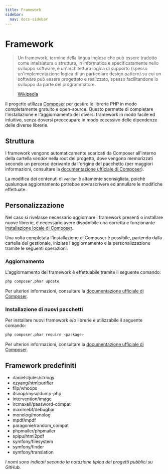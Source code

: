 ```yaml
---
title: Framework
sidebar:
  nav: docs-sidebar
---
```


# Framework

> Un framework, termine della lingua inglese che può essere tradotto come intelaiatura o struttura, in informatica e specificatamente nello sviluppo software, è un'architettura logica di supporto \(spesso un'implementazione logica di un particolare design pattern\) su cui un software può essere progettato e realizzato, spesso facilitandone lo sviluppo da parte del programmatore.
>
> [Wikipedia](https://it.wikipedia.org/wiki/Framework)

Il progetto utilizza [Composer](https://getcomposer.org/) per gestire le librerie PHP in modo completamente gratuito e open-source. Questo permette di completare l'installazione e l'aggiornamento dei diversi framework in modo facile ed intuitivo, senza doversi preoccupare in modo eccessivo delle dipendenze delle diverse librerie.

## Struttura

I framework vengono automaticamente scaricati da Composer all'interno della cartella _vendor_ nella root del progetto, dove vengono memorizzati secondo un percorso derivante dall'origine del pacchetto \(per maggiori informazioni, consultare la [documentazione ufficiale di Composer](https://getcomposer.org/doc/)\).

La modifica dei contenuti di `vendor` è altamente sconsigliata, poichè qualunque aggiornamento potrebbe sovrascrivere ed annullare le modifiche effettuate.

## Personalizzazione

Nel caso si rivelasse necessario aggiornare i framework presenti o installare nuove librerie, è necessario avere disponibile una corretta e funzionante [installazione locale di Composer](https://getcomposer.org/download/).

Una volta completata l'installazione di Composer è possibile, partendo dalla cartella del gestionale, iniziare l'aggiornamento e la personalizzazione tramite le seguenti operazioni.

### Aggiornamento

L'aggiornamento dei framework è effettuabile tramite il seguente comando:

```bash
php composer.phar update
```

Per ulteriori informazioni, consultare la [documentazione ufficiale di Composer](https://getcomposer.org/doc/).

### Installazione di nuovi pacchetti

Per installare nuovi framework e/o librerie è utilizzabile il seguente comando:

```bash
php composer.phar require <package>
```

Per ulteriori informazioni, consultare la [documentazione ufficiale di Composer](https://getcomposer.org/doc/).

## Framework predefiniti

* danielstjules/stringy
* ezyang/htmlpurifier
* filp/whoops
* ifsnop/mysqldump-php
* intervention/image
* ircmaxell/password-compat
* maximebf/debugbar
* monolog/monolog
* mpdf/mpdf
* paragonie/random\_compat
* phpmailer/phpmailer
* spipu/html2pdf
* symfony/filesystem
* symfony/finder
* symfony/translation

_I nomi sono indicati secondo la notazione tipica dei progetti pubblici su GitHub._

